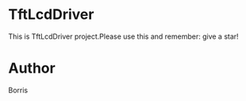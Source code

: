 # TftLcdDriver
This is TftLcdDriver project.Please use this and remember: give a star!

# Author
Borris
